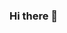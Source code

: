 ### Hi there 👋

<!--
**AlienMxx/AlienMxx** is a ✨ _special_ ✨ repository because its `README.md` (this file) appears on your GitHub profile.

Here are some ideas to get you started:

- 🔭 I’m currently working on my ...
- 🌱 I’m currently learning Phyton....
- 🤔 I’m looking for help with Github...
- 💬 Ask me about administration
